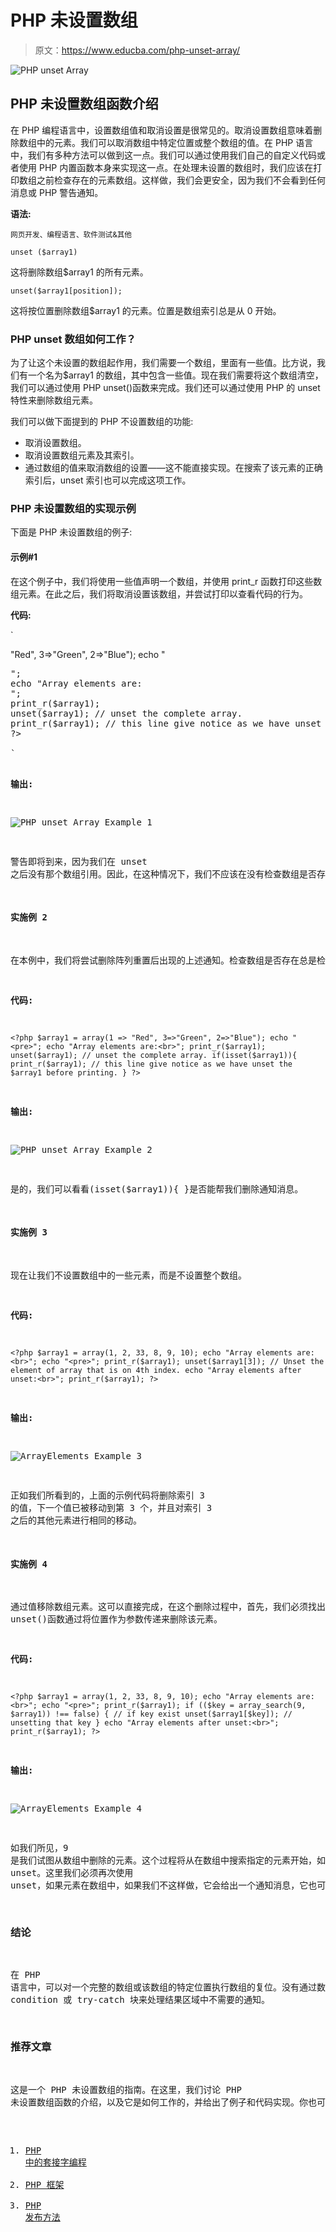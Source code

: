 # PHP 未设置数组

> 原文：<https://www.educba.com/php-unset-array/>

![PHP unset Array](img/781843490b8b33f9bb0c396a407a3a3b.png "PHP unset Array")



## PHP 未设置数组函数介绍

在 PHP 编程语言中，设置数组值和取消设置是很常见的。取消设置数组意味着删除数组中的元素。我们可以取消数组中特定位置或整个数组的值。在 PHP 语言中，我们有多种方法可以做到这一点。我们可以通过使用我们自己的自定义代码或者使用 PHP 内置函数本身来实现这一点。在处理未设置的数组时，我们应该在打印数组之前检查存在的元素数组。这样做，我们会更安全，因为我们不会看到任何消息或 PHP 警告通知。

**语法:**

<small>网页开发、编程语言、软件测试&其他</small>

`unset ($array1)`

这将删除数组$array1 的所有元素。

`unset($array1[position]);`

这将按位置删除数组$array1 的元素。位置是数组索引总是从 0 开始。

### PHP unset 数组如何工作？

为了让这个未设置的数组起作用，我们需要一个数组，里面有一些值。比方说，我们有一个名为$array1 的数组，其中包含一些值。现在我们需要将这个数组清空，我们可以通过使用 PHP unset()函数来完成。我们还可以通过使用 PHP 的 unset 特性来删除数组元素。

我们可以做下面提到的 PHP 不设置数组的功能:

*   取消设置数组。
*   取消设置数组元素及其索引。
*   通过数组的值来取消数组的设置——这不能直接实现。在搜索了该元素的正确索引后，unset 索引也可以完成这项工作。

### PHP 未设置数组的实现示例

下面是 PHP 未设置数组的例子:

#### 示例#1

在这个例子中，我们将使用一些值声明一个数组，并使用 print_r 函数打印这些数组元素。在此之后，我们将取消设置该数组，并尝试打印以查看代码的行为。

**代码:**

`<!DOCTYPE html>
<html lang="en">
<head>
<title>Array unset in PHP</title>
<meta charset="utf-8">
<meta name="viewport" content="width=device-width, initial-scale=1">
</head>
<body>
<?php
$array1 = array(1 => "Red", 3=>"Green", 2=>"Blue");
echo "<pre>";
echo "Array elements are:<br>";
print_r($array1);
unset($array1); // unset the complete array.
print_r($array1); // this line give notice as we have unset the $array1 before printing.
?>
</body>
</html>`

**输出:**

![PHP unset Array Example 1](img/f13b42e125f584f43917d3fa7b23dfb7.png)



警告即将到来，因为我们在 unset 之后没有那个数组引用。因此，在这种情况下，我们不应该在没有检查数组是否存在的情况下打印数组。

#### 实施例 2

在本例中，我们将尝试删除阵列重置后出现的上述通知。检查数组是否存在总是检查数组或打印值的好方法。因此，在这个示例代码中，我们将尝试删除通知消息。

**代码:**

`<?php
$array1 = array(1 => "Red", 3=>"Green", 2=>"Blue");
echo "<pre>";
echo "Array elements are:<br>";
print_r($array1);
unset($array1); // unset the complete array.
if(isset($array1)){
print_r($array1); // this line give notice as we have unset the $array1 before printing.
}
?>`

**输出:**

![PHP unset Array Example 2](img/72e0f9c3aca1a4d87343931880ef8db6.png)



是的，我们可以看看(isset($array1)){ }是否能帮我们删除通知消息。

#### 实施例 3

现在让我们不设置数组中的一些元素，而是不设置整个数组。

**代码:**

`<?php
$array1 = array(1, 2, 33, 8, 9, 10);
echo "Array elements are:<br>";
echo "<pre>";
print_r($array1);
unset($array1[3]); // Unset the element of array that is on 4th index.
echo "Array elements after unset:<br>";
print_r($array1);
?>`

**输出:**

![ArrayElements Example 3](img/2ed8e42e08fcb51ff1ad65c99b9f8f15.png)



正如我们所看到的，上面的示例代码将删除索引 3 的值，下一个值已被移动到第 3 个，并且对索引 3 之后的其他元素进行相同的移动。

#### 实施例 4

通过值移除数组元素。这可以直接完成，在这个删除过程中，首先，我们必须找出该元素的位置，然后我们可以使用 unset()函数通过将位置作为参数传递来删除该元素。

**代码:**

`<?php
$array1 = array(1, 2, 33, 8, 9, 10);
echo "Array elements are:<br>";
echo "<pre>";
print_r($array1);
if (($key = array_search(9, $array1)) !== false) { // if key exist
unset($array1[$key]); // unsetting that key
}
echo "Array elements after unset:<br>";
print_r($array1);
?>`

**输出:**

![ArrayElements Example 4](img/5008846895f11048533a8ba577a744ee.png)



如我们所见，9 是我们试图从数组中删除的元素。这个过程将从在数组中搜索指定的元素开始，如果找到，那么将为找到的索引执行 unset。这里我们必须再次使用 unset，如果元素在数组中，如果我们不这样做，它会给出一个通知消息，它也可以删除该位置的其他元素。

### 结论

在 PHP 语言中，可以对一个完整的数组或该数组的特定位置执行数组的复位。没有通过数组的值直接删除数组的功能，但是我们可以通过首先找到数组中的元素，然后在该数组位置上执行删除来达到同样的目的。开发人员或编码人员在处理取消设置数组或数组元素时，必须遵循良好的编码实践。我们还应该使用 condition 或 try-catch 块来处理结果区域中不需要的通知。

### 推荐文章

这是一个 PHP 未设置数组的指南。在这里，我们讨论 PHP 未设置数组函数的介绍，以及它是如何工作的，并给出了例子和代码实现。你也可以浏览我们推荐的其他文章来了解更多信息-

1.  [PHP 中的套接字编程](https://www.educba.com/socket-programming-in-php/)
2.  [PHP 框架](https://www.educba.com/php-frameworks/)
3.  [PHP 发布方法](https://www.educba.com/php-post-method/)





